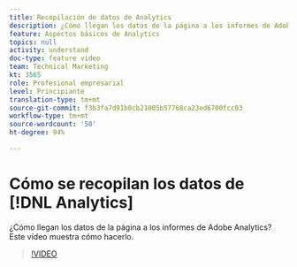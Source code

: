 ```yaml
---
title: Recopilación de datos de Analytics
description: ¿Cómo llegan los datos de la página a los informes de Adobe Analytics? Este vídeo muestra cómo hacerlo.
feature: Aspectos básicos de Analytics
topics: null
activity: understand
doc-type: feature video
team: Technical Marketing
kt: 3565
role: Profesional empresarial
level: Principiante
translation-type: tm+mt
source-git-commit: f3b3fa7d91b0cb21005b57768ca23ed6700fcc03
workflow-type: tm+mt
source-wordcount: '50'
ht-degree: 94%

---
```



# Cómo se recopilan los datos de [!DNL Analytics]

¿Cómo llegan los datos de la página a los informes de Adobe Analytics? Este vídeo muestra cómo hacerlo.

>[!VIDEO](https://video.tv.adobe.com/v/28768/?quality=12)
